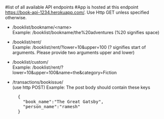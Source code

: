 #list of all available API endpoints
#App is hosted at this endpoint https://book-api-1234.herokuapp.com/. Use Http GET unless specified otherwise.

<ul>
  <li>/booklist/bookname/&ltname&gt</br>
  Example: /booklist/bookname/the%20adventures (%20 signifies space)
  </li>
</ul>

<ul>
  <li>/booklist/rent/</br>
  Example: /booklist/rent/?lower=10&upper=100 (? signifies start of arguments. Please provide two arguments upper and lower)
  </li>
</ul>

<ul>
  <li>/booklist/custom/</br>
  Example: /booklist/rent/?lower=10&upper=100&name=the&category=Fiction 
  </li>
</ul>

<ul>
  <li>/transactions/bookissue/</br> (use http POST)
  Example: The post body should contain these keys </br>
  <pre>
  {
    "book_name":"The Great Gatsby",
    "person_name":"ramesh"
  }
  </pre>
  </li>
</ul>

